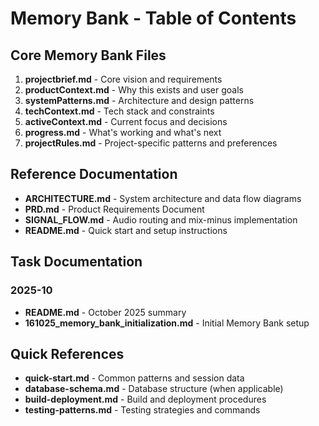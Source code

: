 # Memory Bank - Table of Contents

## Core Memory Bank Files

1. **projectbrief.md** - Core vision and requirements
2. **productContext.md** - Why this exists and user goals
3. **systemPatterns.md** - Architecture and design patterns
4. **techContext.md** - Tech stack and constraints
5. **activeContext.md** - Current focus and decisions
6. **progress.md** - What's working and what's next
7. **projectRules.md** - Project-specific patterns and preferences

## Reference Documentation

- **ARCHITECTURE.md** - System architecture and data flow diagrams
- **PRD.md** - Product Requirements Document
- **SIGNAL_FLOW.md** - Audio routing and mix-minus implementation
- **README.md** - Quick start and setup instructions

## Task Documentation

### 2025-10

- **README.md** - October 2025 summary
- **161025_memory_bank_initialization.md** - Initial Memory Bank setup

## Quick References

- **quick-start.md** - Common patterns and session data
- **database-schema.md** - Database structure (when applicable)
- **build-deployment.md** - Build and deployment procedures
- **testing-patterns.md** - Testing strategies and commands
